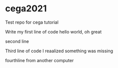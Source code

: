 # cega2021
Test repo for cega tutorial

Write my first line of code hello world, oh great  

second line  

Third line of code I reaalized something was missing

fourthline  from another computer 
